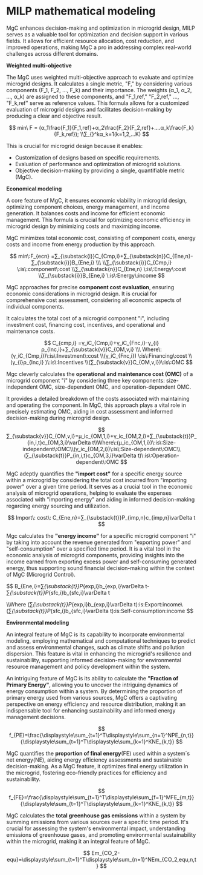 # MILP mathematical modeling

MgC enhances decision-making and optimization in microgrid design, MILP serves as a valuable tool for optimization and decision support in various fields. It allows for efficient resource allocation, cost reduction, and improved operations, making MgC a pro in addressing complex real-world challenges across different domains.

**Weighted multi-objective**

The MgC uses weighted multi-objective approach to evaluate and optimize microgrid designs. It calculates a single metric, "F," by considering various components (F\_1, F\_2, ..., F\_k) and their importance. The weights (α\_1, α\_2, ..., α\_k) are assigned to these components, and "F\_1,ref," "F\_2,ref," ..., "F\_k,ref" serve as reference values. This formula allows for a customized evaluation of microgrid designs and facilitates decision-making by producing a clear and objective result.&#x20;

$$
min\ F = (α_1\frac{F_1}{F_1,ref}+α_2\frac{F_2}{F_2,ref}+....α_k\frac{F_k}{F_k,ref}); 
\\∑_{}^kα_k=1(k=1,2,...K)
$$

This is crucial for microgrid design because it enables:

* Customization of designs based on specific requirements.
* Evaluation of performance and optimization of microgrid solutions.
* Objective decision-making by providing a single, quantifiable metric (MgC).

**Economical modeling**

A core feature of MgC, it ensures economic viability in microgrid design, optimizing component choices, energy management, and income generation. It balances costs and income for efficient economic management. This formula is crucial for optimizing economic efficiency in microgrid design by minimizing costs and maximizing income.

MgC minimizes total economic cost, consisting of component costs, energy costs and income from energy production by this approach.

$$
min\:F_{ecn} =∑_{\substack{i}}C_{Cmp,i}+∑_{\substack{n}}C_{Ene,n}-∑_{\substack{i}}B_{Ene,i} \\\ \\∑_{\substack{i}}C_{Cmp,i} \:is\:component\:cost
\\∑_{\substack{n}}C_{Ene,n} \:is\:Energy\:cost 
\\∑_{\substack{i}}B_{Ene,i} \:is\:Energy\:income
$$

MgC approaches for precise **component cost evaluation**, ensuring economic considerations in microgrid design. It is crucial for comprehensive cost assessment, considering all economic aspects of individual components.

It calculates the total cost of a microgrid component "i", including investment cost, financing cost, incentives, and operational and maintenance costs.

$$
C_{cmp,i} =γ_iC_{Cmp,i}+γ_iC_{Fnc,i}-γ_{i}ρ_{Inc,i}+∑_{\substack{v}}C_{OM,v,i} \\\ Where\:(γ_iC_{Cmp,i})\:is\:Investment\:cost
\\(γ_iC_{Fnc,i}) \:is\:Financing\:cost 
\\(γ_{i}ρ_{Inc,i} )\:is\:Incentives  
\\(∑_{\substack{v}}C_{OM,v,i})\:is\:OMC
$$

Mgc cleverly calculates the **operational and maintenance cost (OMC)** of a microgrid component "i" by considering three key components: size-independent OMC, size-dependent OMC, and operation-dependent OMC.&#x20;

It provides a detailed breakdown of the costs associated with maintaining and operating the component. In MgC, this approach plays a vital role in precisely estimating OMC, aiding in cost assessment and informed decision-making during microgrid design.

$$
∑_{\substack{v}}C_{OM,v,i}=μ_ic_{OM,1,i}+γ_ic_{OM,2,i}+∑_{\substack{t}}P_{in,i,t}c_{OM,3,i}\varDelta t\\Where\:(μ_ic_{OM,1,i})\:is\:Size-independent\:OMC\\(γ_ic_{OM,2,i})\:is\:Size-dependent\:OMC\\(∑_{\substack{t}}P_{in,i,t}c_{OM,3,i}\varDelta t)\:is\:Operation-dependent\:OMC
$$

MgC adeptly quantifies the **"import cost"** for a specific energy source within a microgrid by considering the total cost incurred from "importing power" over a given time period. It serves as a crucial tool in the economic analysis of microgrid operations, helping to evaluate the expenses associated with "importing energy" and aiding in informed decision-making regarding energy sourcing and utilization.

$$
Import\: cost\: C_{Ene,n}=∑_{\substack{t}}P_{imp,n}c_{imp,n}\varDelta t
$$

Mgc calculates the **"energy income"** for a specific microgrid component "i" by taking into account the revenue generated from "exporting power" and "self-consumption" over a specified time period. It is a vital tool in the economic analysis of microgrid components, providing insights into the income earned from exporting excess power and self-consuming generated energy, thus supporting sound financial decision-making within the context of MgC (Microgrid Control).

$$
B_{Ene,i}=∑_{\substack{t}}P_{exp,i}b_{exp,i}\varDelta t-∑_{\substack{t}}P_{sfc,i}b_{sfc,i}\varDelta t

\\\\Where (∑_{\substack{t}}P_{exp,i}b_{exp,i}\varDelta t)\:is\:Export\:income\\
(∑_{\substack{t}}P_{sfc,i}b_{sfc,i}\varDelta t)\:is\:Self-consumption\:income
$$

**Environmental modeling**

An integral feature of MgC is its capability to incorporate environmental modeling, employing mathematical and computational techniques to predict and assess environmental changes, such as climate shifts and pollution dispersion. This feature is vital in enhancing the microgrid's resilience and sustainability, supporting informed decision-making for environmental resource management and policy development within the system.

An intriguing feature of MgC is its ability to calculate the **"Fraction of Primary Energy"**, allowing you to uncover the intriguing dynamics of energy consumption within a system. By determining the proportion of primary energy used from various sources, MgC offers a captivating perspective on energy efficiency and resource distribution, making it an indispensable tool for enhancing sustainability and informed energy management decisions.

$$
f_{PE}=\frac{\displaystyle\sum_{t=1}^T\displaystyle\sum_{n=1}^NPE_{n,t}}{\displaystyle\sum_{t=1}^T\displaystyle\sum_{k=1}^KNE_{k,t}}
$$

MgC quantifies the **proportion of final energy**(FE) used within a system´s net energy(NE), aiding energy efficiency assessments and sustainable decision-making. As a MgC feature, it optimizes final energy utilization in the microgrid, fostering eco-friendly practices for efficiency and sustainability.

$$
f_{FE}=\frac{\displaystyle\sum_{t=1}^T\displaystyle\sum_{f=1}^MFE_{m,t}}{\displaystyle\sum_{t=1}^T\displaystyle\sum_{k=1}^KNE_{k,t}}
$$

MgC calculates the **total greenhouse gas emissions** within a system by summing emissions from various sources over a specific time period. It's crucial for assessing the system's environmental impact, understanding emissions of greenhouse gases, and promoting environmental sustainability within the microgrid, making it an integral feature of MgC.

$$
Em_{CO_2-equ}=\displaystyle\sum_{t=1}^T\displaystyle\sum_{n=1}^NEm_{CO_2,equ,n,t}
$$
